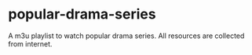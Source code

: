 # popular-drama-series
A m3u playlist to watch popular drama series. All resources are collected from internet.
